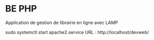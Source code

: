 # BE PHP

Application de gestion de librairie en ligne avec LAMP  

sudo systemctl start apache2.service
URL : http://localhost/devweb/  
